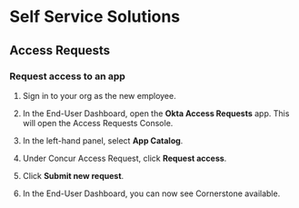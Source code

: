# Self Service Solutions

## Access Requests

### Request access to an app

1. Sign in to your org as the new employee.

2. In the End-User Dashboard, open the **Okta Access Requests** app.
This will open the Access Requests Console.

3. In the left-hand panel, select **App Catalog**.

4. Under Concur Access Request, click **Request access**.

5. Click **Submit new request**.

6. In the End-User Dashboard,  you can now see Cornerstone available.
